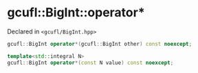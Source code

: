 # gcufl::BigInt::operator*
Declared in `<gcufl/BigInt.hpp>`
```cpp
gcufl::BigInt operator*(gcufl::BigInt other) const noexcept;

template<std::integral N>
gcufl::BigInt operator*(const N value) const noexcept;
```
